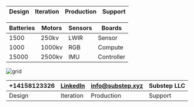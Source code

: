 |Design | Iteration | Production | Support|
|--|--|--|--|


|**Batteries**| **Motors** | **Sensors** | **Boards**|
|--|--|--|--|
|1500| 250kv|LWIR |Sensor|
| 1000 | 1000kv|RGB|Compute|
|15000| 2500kv|IMU|Controller|

![grid](https://img.freepik.com/free-vector/dark-background-with-purple-squares_1053-430.jpg)

|\+14158123326 | [LinkedIn](https://linkedin.com/company/substep)  | info@substep.xyz | Substep LLC |
|--|--|--|--|
|Design | Iteration | Production | Support|
